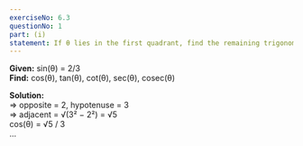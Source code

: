 ```yaml
---
exerciseNo: 6.3
questionNo: 1
part: (i)
statement: If θ lies in the first quadrant, find the remaining trigonometric ratios of θ.
---
```


**Given:** sin(θ) = 2/3  
**Find:** cos(θ), tan(θ), cot(θ), sec(θ), cosec(θ)  

**Solution:**  
⇒ opposite = 2, hypotenuse = 3  
⇒ adjacent = √(3² − 2²) = √5  
cos(θ) = √5 / 3  
...
